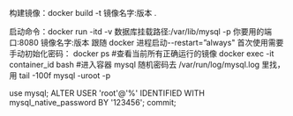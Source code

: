 构建镜像：docker build -t 镜像名字:版本 .

启动命令：docker run -itd  -v 数据库挂载路径:/var/lib/mysql -p 你要用的端口:8080  镜像名字:版本
跟随 docker 进程启动--restart=”always"
首次使用需要手动初始化密码：
docker ps    #查看当前所有正确运行的镜像
docker exec -it container_id bash  #进入容器
mysql 随机密码去 /var/run/log/mysql.log 里找，用 tail -100f
mysql -uroot -p

use mysql;
ALTER USER 'root'@'%' IDENTIFIED WITH mysql_native_password BY '123456'; 
commit;